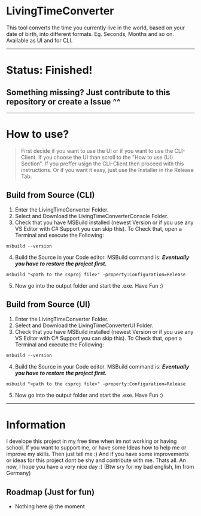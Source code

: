 # LivingTimeConverter
This tool converts the time you currently live in the world, based on your date of birth, into different formats. Eg. Seconds, Months and so on. Available as UI and for CLI.

---
# Status: Finished!
## Something missing? Just contribute to this repository or create a Issue ^^
---

# How to use?
> First decide if you want to use the UI or if you want to use the CLI-Client. If you choose the UI than scroll to the "How to use (UI) Section". If you preffer usign the CLI-Client then proceed with this instructions. 
> Or if you want it easy, just use the Installer in the Release Tab.

## Build from Source (CLI) 
1. Enter the LivingTimeConverter Folder.
2. Select and Download the LivingTimeConverterConsole Folder.
3. Check that you have MSBuild installed (newest Version or if you use any VS Editor with C# Support you can skip this). To Check that, open a Terminal and execute the Following:
```
msbuild --version
```
4. Build the Source in your Code editor. MSBuild command is:
***Eventually you have to restore the project first.***
```
msbuild "<path to the csproj file>" -property:Configuration=Release
``` 
5. Now go into the output folder and start the .exe. Have Fun :)

## Build from Source (UI)
1. Enter the LivingTimeConverter Folder.
2. Select and Download the LivingTimeConverterUI Folder.
3. Check that you have MSBuild installed (newest Version or if you use any VS Editor with C# Support you can skip this). To Check that, open a Terminal and execute the Following:
```
msbuild --version
```
4. Build the Source in your Code editor. MSBuild command is:
***Eventually you have to restore the project first.***
```
msbuild "<path to the csproj file>" -property:Configuration=Release
``` 
5. Now go into the output folder and start the .exe. Have Fun :)

---
# Information
I develope this project in my free time when im not working or having school. If you want to support me, or have some Ideas how to help me or improve my skills. Then just tell me :) And if you have some improvements or ideas for this project dont be shy and contribute with me. Thats all. An now, I hope you have a very nice day :) (Btw sry for my bad english, Im from Germany)

## Roadmap (Just for fun)
- Nothing here @ the moment

